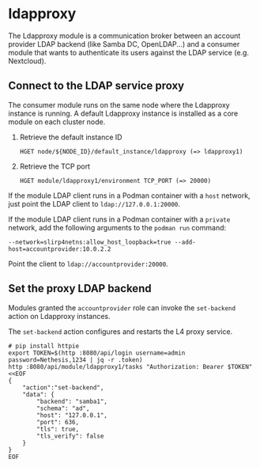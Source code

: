 # ldapproxy

The Ldapproxy module is a communication broker between an account provider
LDAP backend (like Samba DC, OpenLDAP...) and a consumer module that wants
to authenticate its users against the LDAP service (e.g. Nextcloud).

## Connect to the LDAP service proxy

The consumer module runs on the same node where the Ldapproxy instance is
running. A default Ldapproxy instance is installed as a core module on
each cluster node.

1. Retrieve the default instance ID

       HGET node/${NODE_ID}/default_instance/ldapproxy (=> ldapproxy1)

2. Retrieve the TCP port

       HGET module/ldapproxy1/environment TCP_PORT (=> 20000)

If the module LDAP client runs in a Podman container with a `host`
network, just point the LDAP client to `ldap://127.0.0.1:20000`.

If the module LDAP client runs in a Podman container with a `private`
network, add the following arguments to the `podman run` command:

    --network=slirp4netns:allow_host_loopback=true --add-host=accountprovider:10.0.2.2

Point the client to `ldap://accountprovider:20000`.

## Set the proxy LDAP backend

Modules granted the `accountprovider` role can invoke the `set-backend`
action on Ldapproxy instances.

The `set-backend` action configures and restarts the L4 proxy service.

    # pip install httpie
    export TOKEN=$(http :8080/api/login username=admin password=Nethesis,1234 | jq -r .token)
    http :8080/api/module/ldapproxy1/tasks "Authorization: Bearer $TOKEN" <<EOF
    {
        "action":"set-backend", 
        "data": {
            "backend": "samba1",
            "schema": "ad",
            "host": "127.0.0.1",
            "port": 636,
            "tls": true,
            "tls_verify": false
        }
    }
    EOF